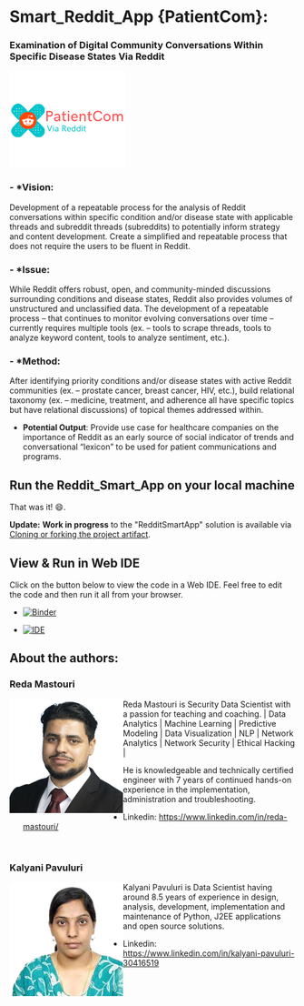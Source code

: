 # Smart_Reddit_App {PatientCom}:
### Examination of Digital Community Conversations Within Specific Disease States Via Reddit

<img align="center" src="img/logo.png">

### - *Vision: 
Development of a repeatable process for the analysis of Reddit conversations
within specific condition and/or disease state with applicable threads and subreddit
threads (subreddits) to potentially inform strategy and content development. Create a
simplified and repeatable process that does not require the users to be fluent in Reddit.

### - *Issue: 
While Reddit offers robust, open, and community-minded discussions surrounding
conditions and disease states, Reddit also provides volumes of unstructured and
unclassified data. The development of a repeatable process – that continues to monitor
evolving conversations over time – currently requires multiple tools (ex. – tools to scrape
threads, tools to analyze keyword content, tools to analyze sentiment, etc.).

### - *Method: 

After identifying priority conditions and/or disease states with active Reddit
communities (ex. – prostate cancer, breast cancer, HIV, etc.), build relational taxonomy
(ex. – medicine, treatment, and adherence all have specific topics but have relational
discussions) of topical themes addressed within.
- **Potential Output**: Provide use case for healthcare companies on the importance of
Reddit as an early source of social indicator of trends and conversational “lexicon” to be
used for patient communications and programs.

## Run the Reddit_Smart_App on your local machine


<!--  carbon code -- can you guess what it does? Run and see the result!
#Open terminal and run teh following
pip install streamlit 
sudo pip install -r requirement.txt

#Run the web app 
streamlit run redditsmartapp.py

-->

That was it! :smile:.

**Update:** **Work in progress** to the "RedditSmartApp" solution is available via [Cloning or forking the project artifact](https://github.com/RedaMastouri/smart_reddit_app.git).

## View & Run in Web IDE

Click on the button below to view the code in a Web IDE. Feel free to edit the code and then run it all from your browser.

- [![Binder](https://mybinder.org/badge_logo.svg)](https://mybinder.org/v2/gh/RedaMastouri/smart_reddit_app/HEAD)

- [![IDE](https://codio-public.s3.amazonaws.com/sharing/demo-in-ide.png)](https://codio.com/p/create/?from_github=gdbf)

## About the authors: 

### Reda Mastouri
<img align="left" src="img/mastouri.png">

Reda Mastouri is Security Data Scientist with a passion for teaching and coaching. | Data Analytics | Machine Learning | Predictive Modeling | Data Visualization | NLP | Network Analytics | Network Security | Ethical Hacking |

He is knowledgeable and technically certified engineer with 7 years of continued hands-on experience in the implementation, administration and troubleshooting.

- Linkedin: https://www.linkedin.com/in/reda-mastouri/




<br>

### Kalyani Pavuluri
<img align="left" src="img/kalyani.png">

Kalyani Pavuluri is Data Scientist having around 8.5 years of experience in design, analysis, development, implementation and maintenance of Python, J2EE applications and open source solutions.

- Linkedin: https://www.linkedin.com/in/kalyani-pavuluri-30416519
